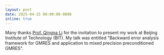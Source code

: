 ```yaml
---
layout: post
date: 2025-04-15 00:00:00-0000
inline: true
---
```

Many thanks [Prof. Qingna Li](https://pure.bit.edu.cn/en/persons/qingna-li) for
the invitation to present my work at Beijing Institute of Technology (BIT).
My talk was entitled "Backward error analysis framework for GMRES and 
application to mixed precision preconditioned GMRES".
